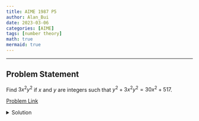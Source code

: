 ```yaml
---
title: AIME 1987 P5    
author: Alan_Bui    
date: 2023-03-06
categories: [AIME]
tags: [number theory]
math: true    
mermaid: true  
---
```


---
## Problem Statement

Find $3x^2 y^2$ if $x$ and $y$ are integers such that $y^2 + 3x^2 y^2 = 30x^2 + 517$.

[Problem Link](https://artofproblemsolving.com/wiki/index.php/1987_AIME_Problems/Problem_5)

<details>
<summary> Solution </summary>

$$y^2 + 3x^2y^2 - 30x^2 = 517$$

$$y^2 + 3x^2(y^2 - 10) = 517$$

$$y^2 - 10 + 3x^2(y^2 - 10) = 517 - 10$$

$$(3x^2 + 1)(y^2 - 10) = 507 = 1 \times 507 = 3 \times 169 = 13 \times 39$$

$$\text{The only solution that works is since } x, y \in \mathbb{Z} \text{ is } y^2 - 10 = 39, 3x^2 + 1 = 13$$

$$\therefore 3x^2 = 12, y^2 = 49, 3x^2y^2 = 12 \times 49 = 588$$
</details>

